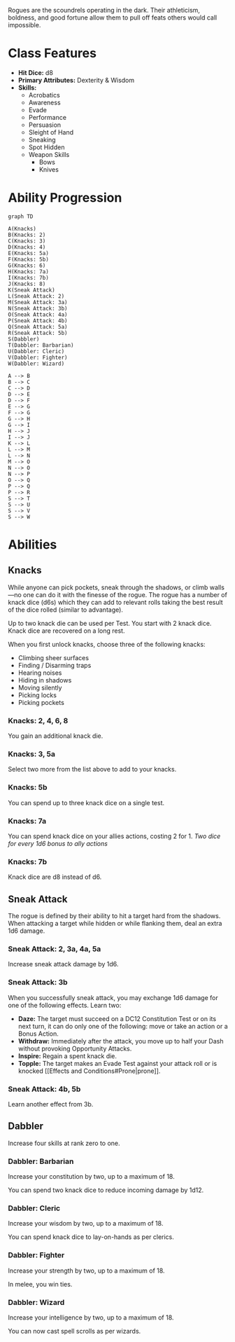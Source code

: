 Rogues are the scoundrels operating in the dark. Their athleticism, boldness, and good fortune allow them to pull off feats others would call impossible. 
# Class Features
+ **Hit Dice:** d8
+ **Primary Attributes:** Dexterity & Wisdom
+ **Skills:** 
	+ Acrobatics
	+ Awareness
	+ Evade
	+ Performance
	+ Persuasion
	+ Sleight of Hand
	+ Sneaking
	+ Spot Hidden
	+ Weapon Skills
		+ Bows
		+ Knives
# Ability Progression
``` mermaid
graph TD

A(Knacks)
B(Knacks: 2)
C(Knacks: 3)
D(Knacks: 4)
E(Knacks: 5a)
F(Knacks: 5b)
G(Knacks: 6)
H(Knacks: 7a)
I(Knacks: 7b)
J(Knacks: 8)
K(Sneak Attack)
L(Sneak Attack: 2)
M(Sneak Attack: 3a)
N(Sneak Attack: 3b)
O(Sneak Attack: 4a)
P(Sneak Attack: 4b)
Q(Sneak Attack: 5a)
R(Sneak Attack: 5b)
S(Dabbler)
T(Dabbler: Barbarian)
U(Dabbler: Cleric)
V(Dabbler: Fighter)
W(Dabbler: Wizard)

A --> B
B --> C
C --> D
D --> E
D --> F
E --> G
F --> G
G --> H
G --> I
H --> J
I --> J
K --> L
L --> M
L --> N
M --> O
N --> O
N --> P
O --> Q
P --> Q
P --> R
S --> T
S --> U
S --> V
S --> W

```

# Abilities
## Knacks
While anyone can pick pockets, sneak through the shadows, or climb walls—no one can do it with the finesse of the rogue. The rogue has a number of knack dice (d6s) which they can add to relevant rolls taking the best result of the dice rolled (similar to advantage).

Up to two knack die can be used per Test. You start with 2 knack dice. Knack dice are recovered on a long rest. 

When you first unlock knacks, choose three of the following knacks:
+ Climbing sheer surfaces
+ Finding / Disarming traps
+ Hearing noises
+ Hiding in shadows
+ Moving silently
+ Picking locks
+ Picking pockets
### Knacks: 2, 4, 6, 8
You gain an additional knack die.
### Knacks: 3, 5a
Select two more from the list above to add to your knacks. 
### Knacks: 5b
You can spend up to three knack dice on a single test.
### Knacks: 7a
You can spend knack dice on your allies actions, costing 2 for 1. *Two dice for every 1d6 bonus to ally actions*
### Knacks: 7b
Knack dice are d8 instead of d6.
## Sneak Attack
The rogue is defined by their ability to hit a target hard from the shadows. When attacking a target while hidden or while flanking them, deal an extra 1d6 damage.
### Sneak Attack: 2, 3a, 4a, 5a
Increase sneak attack damage by 1d6.
### Sneak Attack: 3b
When you successfully sneak attack, you may exchange 1d6 damage for one of the following effects. Learn two:
+ **Daze:** The target must succeed on a DC12 Constitution Test or on its next turn, it can do only one of the following: move or take an action or a Bonus Action.
+ **Withdraw:** Immediately after the attack, you move up to half your Dash without provoking Opportunity Attacks.
+ **Inspire:** Regain a spent knack die.
+ **Topple:** The target makes an Evade Test against your attack roll or is knocked [[Effects and Conditions#Prone|prone]].
### Sneak Attack: 4b, 5b
Learn another effect from 3b.
## Dabbler
Increase four skills at rank zero to one.
### Dabbler: Barbarian
Increase your constitution by two, up to a maximum of 18.

You can spend two knack dice to reduce incoming damage by 1d12.
### Dabbler: Cleric
Increase your wisdom by two, up to a maximum of 18.

You can spend knack dice to lay-on-hands as per clerics.
### Dabbler: Fighter
Increase your strength by two, up to a maximum of 18.

In melee, you win ties.
### Dabbler: Wizard
Increase your intelligence by two, up to a maximum of 18. 

You can now cast spell scrolls as per wizards. 

